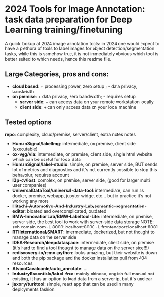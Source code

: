 # 2024 Tools for Image Annotation: task data preparation for Deep Learning training/finetuning
A quick lookup at 2024 image annotation tools: in 2024 one would expect to have a plethora of tools to label images for object detection/segmentation tasks, while this is somehow true, it is not immediately obvious which tool is better suited to which needs, hence this readme file.

## Large Categories, pros and cons:
 * **cloud based**: + processing power, zero setup ; - data privacy, bandwidth
 * **on premise**: + data privacy, zero bandwidth; - requires setup
   * **server side**: + can access data on your remote workstation locally
   * **client side**: + can only access data on your local machine
  
## Tested options

**repo**: complexity, cloud/premise, server/client, extra notes notes

*  **HumanSignal/labelImg**: intermediate, on premise, client side (executable)
*  **ox-vgg/via**: intermediate, on premise, client side, single html website which can be useful for local data
*  **HumanSignal/label-studio**: simple, on premise, server side, BUT sends lot of metrics and diagnostics and it's not currently possible to stop this behavoiur, requires account
* **l3p-cv/lost**: complex, on premise, server side, (good for larger multi user companies)
* **UniversalDataTool/universal-data-tool**: intermediate, can run as docker, premise, webapp, jupyter widget etc... but in practice it's not working any more
* **Hitachi-Automotive-And-Industry-Lab/semantic-segmentation-editor**: bloated and overcomplicated, outdated
* **BMW-InnovationLab/BMW-Labeltool-Lite**: intermediate, on premise, server side, the best tool to work with server-side data storage NOTE: ssh domain.com -L 8000:localhost:8000 -L frontendport:localhost:8081
* **RTIInternational/SMART**: intermediate, dockerized, but not thought to manage data on the server side
* **IDEA-Research/deepdataspace**: intermediate, client side, on premise (it's hard to find a tool thought to manage data on the server side!!!)
* **rediscovery-io/remo-python**: looks amazing, but their website is down and both the pip package and the docker installation pull from 404 resources
* **AlvaroCavalcante/auto_annotate**: ...
* **IndustryEssentials/label-free**: mainly chinese, english full manual not existing, it has an option to load data from a server ip, but it's unclear
* **jaxony/turktool**: simple, react app that can be used in many deployments fashion 
